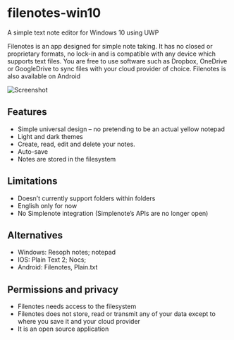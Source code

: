 # filenotes-win10

A simple text note editor for Windows 10 using UWP

Filenotes is an app designed for simple note taking. It has no closed or proprietary formats, no lock-in and is compatible with any device which supports text files. You are free to use software such as Dropbox, OneDrive or GoogleDrive to sync files with your cloud provider of choice. Filenotes is also available on Android

![Screenshot](https://github.com/sbs20/filenotes-win10/raw/master/img/screen.png)

## Features
 *	Simple universal design – no pretending to be an actual yellow notepad
 *	Light and dark themes
 *	Create, read, edit and delete your notes.
 *	Auto-save
 *	Notes are stored in the filesystem

## Limitations
 *	Doesn’t currently support folders within folders
 *	English only for now
 *	No Simplenote integration (Simplenote’s APIs are no longer open)

## Alternatives
 *	Windows: Resoph notes; notepad
 *	IOS: Plain Text 2; Nocs; 
 *	Android: Filenotes, Plain.txt 

## Permissions and privacy
 *	Filenotes needs access to the filesystem
 *	Filenotes does not store, read or transmit any of your data except to where you save it and your cloud provider
 *	It is an open source application
